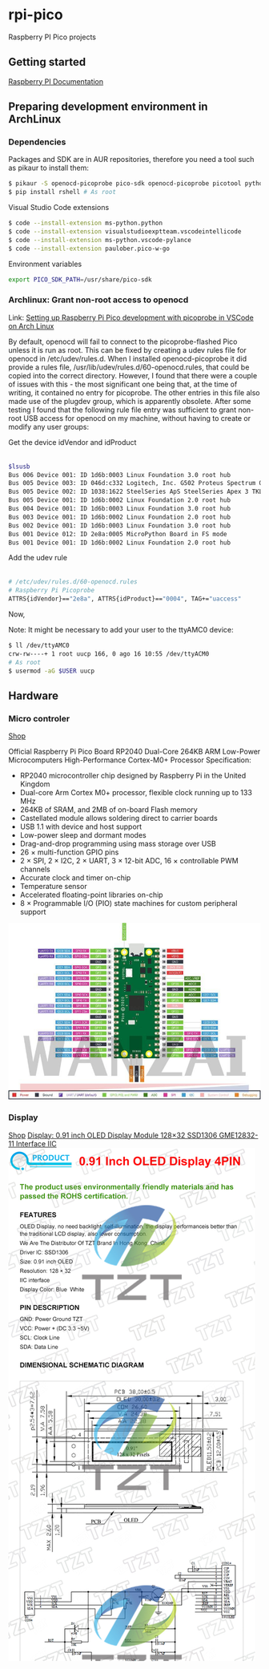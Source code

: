 # rpi-pico

Raspberry PI Pico projects

## Getting started

[Raspberry PI Documentation](https://www.raspberrypi.com/documentation/microcontrollers/micropython.html)

## Preparing development environment in ArchLinux

### Dependencies

Packages and SDK are in AUR repositories, therefore you need a tool such as pikaur to install them:

```bash
$ pikaur -S openocd-picoprobe pico-sdk openocd-picoprobe picotool python3-pip
$ pip install rshell # As root

```

Visual Studio Code extensions

```bash
$ code --install-extension ms-python.python
$ code --install-extension visualstudioexptteam.vscodeintellicode
$ code --install-extension ms-python.vscode-pylance
$ code --install-extension paulober.pico-w-go
```

Environment variables

```bash
export PICO_SDK_PATH=/usr/share/pico-sdk
```

### Archlinux: Grant non-root access to openocd

Link: [Setting up Raspberry Pi Pico development with picoprobe in VSCode on Arch Linux](https://areed.me/posts/2021-05-09_setting_up_raspberry_pi_pico_development_in_vscode_on_arch_linux/)

By default, openocd will fail to connect to the picoprobe-flashed Pico unless it is run as root. This can be fixed by creating a udev rules file for openocd in /etc/udev/rules.d. When I installed openocd-picoprobe it did provide a rules file, /usr/lib/udev/rules.d/60-openocd.rules, that could be copied into the correct directory. However, I found that there were a couple of issues with this - the most significant one being that, at the time of writing, it contained no entry for picoprobe. The other entries in this file also made use of the plugdev group, which is apparently obsolete. After some testing I found that the following rule file entry was sufficient to grant non-root USB access for openocd on my machine, without having to create or modify any user groups:

Get the device idVendor and idProduct

```bash

$lsusb                                                                                                                           
Bus 006 Device 001: ID 1d6b:0003 Linux Foundation 3.0 root hub
Bus 005 Device 003: ID 046d:c332 Logitech, Inc. G502 Proteus Spectrum Optical Mouse
Bus 005 Device 002: ID 1038:1622 SteelSeries ApS SteelSeries Apex 3 TKL
Bus 005 Device 001: ID 1d6b:0002 Linux Foundation 2.0 root hub
Bus 004 Device 001: ID 1d6b:0003 Linux Foundation 3.0 root hub
Bus 003 Device 001: ID 1d6b:0002 Linux Foundation 2.0 root hub
Bus 002 Device 001: ID 1d6b:0003 Linux Foundation 3.0 root hub
Bus 001 Device 012: ID 2e8a:0005 MicroPython Board in FS mode
Bus 001 Device 001: ID 1d6b:0002 Linux Foundation 2.0 root hub
```

Add the udev rule

```bash

# /etc/udev/rules.d/60-openocd.rules 
# Raspberry Pi Picoprobe
ATTRS{idVendor}=="2e8a", ATTRS{idProduct}=="0004", TAG+="uaccess"

```

Now, 

Note: It might be necessary to add your user to the ttyAMC0 device:

```bash
$ ll /dev/ttyAMC0
crw-rw----+ 1 root uucp 166, 0 ago 16 10:55 /dev/ttyACM0
# As root
$ usermod -aG $USER uucp
```

## Hardware

### Micro controler
[Shop](https://www.aliexpress.com/item/1005004005660504.html)

Official Raspberry Pi Pico Board RP2040 Dual-Core 264KB ARM Low-Power Microcomputers High-Performance Cortex-M0+ Processor
Specification:

- RP2040 microcontroller chip designed by Raspberry Pi in the United Kingdom
- Dual-core Arm Cortex M0+ processor, flexible clock running up to 133 MHz
- 264KB of SRAM, and 2MB of on-board Flash memory
- Castellated module allows soldering direct to carrier boards
- USB 1.1 with device and host support
- Low-power sleep and dormant modes
- Drag-and-drop programming using mass storage over USB
- 26 × multi-function GPIO pins
- 2 × SPI, 2 × I2C, 2 × UART, 3 × 12-bit ADC, 16 × controllable PWM channels
- Accurate clock and timer on-chip
- Temperature sensor
- Accelerated floating-point libraries on-chip
- 8 × Programmable I/O (PIO) state machines for custom peripheral support

![Raspberry Pi Pico Board RP2040](img/Pi_Pico_Board_RP2040.jpg)

### Display

[Shop](https://www.aliexpress.com/item/32850288143.html?spm=a2g0o.order_detail.order_detail_item.9.525839d3tnrjdH&gatewayAdapt=glo2esp)
[Display: 0.91 inch OLED Display Module 128×32 SSD1306 GME12832-11 Interface IIC](https://goldenmorninglcd.com/oled-display-module/0.91-inch-128x32-ssd1306-gme12832-11/)
![0.91 Inch OLED Display 4PIN](img/0.91_inch_OLED_module.jpg)

